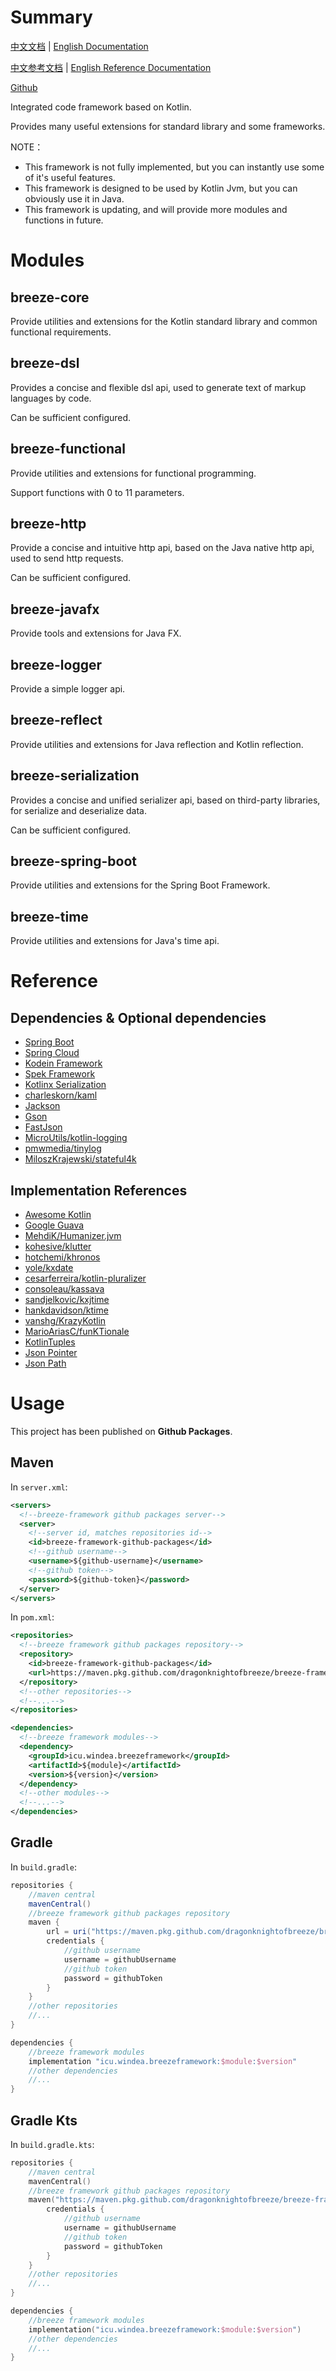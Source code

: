 # Summary

[中文文档](README.md) | [English Documentation](README_en.md)

[中文参考文档](https://windea.icu/Breeze-Framework/#/zh/) | [English Reference Documentation](https://windea.icu/Breeze-Framework/#/en/)

[Github](https://github.com/DragonKnightOfBreeze/Breeze-Framework)

Integrated code framework based on Kotlin.

Provides many useful extensions for standard library and some frameworks.

NOTE：

* This framework is not fully implemented, but you can instantly use some of it's useful features.
* This framework is designed to be used by Kotlin Jvm, but you can obviously use it in Java.
* This framework is updating, and will provide more modules and functions in future.

# Modules

## breeze-core

Provide utilities and extensions for the Kotlin standard library and common functional requirements.

## breeze-dsl

Provides a concise and flexible dsl api, used to generate text of markup languages by code.

Can be sufficient configured.

## breeze-functional

Provide utilities and extensions for functional programming.

Support functions with 0 to 11 parameters.

## breeze-http

Provide a concise and intuitive http api, based on the Java native http api, used to send http requests.

Can be sufficient configured.

## breeze-javafx

Provide tools and extensions for Java FX.

## breeze-logger

Provide a simple logger api.

## breeze-reflect

Provide utilities and extensions for Java reflection and Kotlin reflection.

## breeze-serialization

Provides a concise and unified serializer api, based on third-party libraries, for serialize and deserialize data.

Can be sufficient configured.

## breeze-spring-boot

Provide utilities and extensions for the Spring Boot Framework.

## breeze-time

Provide utilities and extensions for Java's time api.

# Reference

## Dependencies & Optional dependencies

* [Spring Boot](https://github.com/spring-projects/spring-boot)
* [Spring Cloud](https://github.com/spring-cloud)
* [Kodein Framework](https://github.com/Kodein-Framework/Kodein-DI)
* [Spek Framework](https://github.com/spekframework/spek)
* [Kotlinx Serialization](https://github.com/Kotlin/kotlinx.serialization)
* [charleskorn/kaml](https://github.com/charleskorn/kaml)
* [Jackson](https://github.com/FasterXML/jackson)
* [Gson](https://github.com/google/gson)
* [FastJson](https://github.com/alibaba/fastjson)
* [MicroUtils/kotlin-logging](https://github.com/MicroUtils/kotlin-logging)
* [pmwmedia/tinylog](https://github.com/pmwmedia/tinylog)
* [MiloszKrajewski/stateful4k](https://github.com/MiloszKrajewski/stateful4k)

## Implementation References

* [Awesome Kotlin](https://github.com/KotlinBy/awesome-kotlin)
* [Google Guava](https://github.com/google/guava)
* [MehdiK/Humanizer.jvm](https://github.com/MehdiK/Humanizer.jvm)
* [kohesive/klutter](https://github.com/kohesive/klutter)
* [hotchemi/khronos](https://github.com/hotchemi/khronos)
* [yole/kxdate](https://github.com/yole/kxdate)
* [cesarferreira/kotlin-pluralizer](https://github.com/cesarferreira/kotlin-pluralizer)
* [consoleau/kassava](https://github.com/consoleau/kassava)
* [sandjelkovic/kxjtime](https://github.com/sandjelkovic/kxjtime)
* [hankdavidson/ktime](https://github.com/hankdavidson/ktime)
* [vanshg/KrazyKotlin](https://github.com/vanshg/KrazyKotlin)
* [MarioAriasC/funKTionale](https://github.com/MarioAriasC/funKTionale/tree/master/funktionale-composition)
* [KotlinTuples](https://github.com/enbandari/KotlinTuples)
* [Json Pointer](https://tools.ietf.org/html/rfc6901)
* [Json Path](https://github.com/json-path/JsonPath)

# Usage

This project has been published on **Github Packages**.

## Maven

In `server.xml`:

```xml
<servers>
  <!--breeze-framework github packages server-->
  <server>
    <!--server id, matches repositories id-->
    <id>breeze-framework-github-packages</id>
    <!--github username-->
    <username>${github-username}</username>
    <!--github token-->
    <password>${github-token}</password>
  </server>
</servers>
```

In `pom.xml`:

```xml
<repositories>
  <!--breeze framework github packages repository-->
  <repository>
    <id>breeze-framework-github-packages</id>
    <url>https://maven.pkg.github.com/dragonknightofbreeze/breeze-framework</url>
  </repository>
  <!--other repositories-->
  <!--...-->
</repositories>
```
  
```xml
<dependencies>
  <!--breeze framework modules-->
  <dependency>
    <groupId>icu.windea.breezeframework</groupId>
    <artifactId>${module}</artifactId>
    <version>${version}</version>
  </dependency>
  <!--other modules-->
  <!--...-->
</dependencies>
```

## Gradle

In `build.gradle`:

```groovy
repositories {
    //maven central
    mavenCentral()
    //breeze framework github packages repository
    maven {
        url = uri("https://maven.pkg.github.com/dragonknightofbreeze/breeze-framework")
        credentials { 
            //github username
			username = githubUsername
			//github token
			password = githubToken
    	}
    }
    //other repositories
    //...
}

dependencies {
    //breeze framework modules
    implementation "icu.windea.breezeframework:$module:$version"
    //other dependencies
    //...
}
```

## Gradle Kts

In `build.gradle.kts`:

```kotlin
repositories {
    //maven central
    mavenCentral()
    //breeze framework github packages repository
    maven("https://maven.pkg.github.com/dragonknightofbreeze/breeze-framework"){
    	credentials { 
            //github username
			username = githubUsername
			//github token
			password = githubToken
    	}
    }
    //other repositories
    //...
}

dependencies {
    //breeze framework modules
    implementation("icu.windea.breezeframework:$module:$version")
    //other dependencies
    //...
}
```

